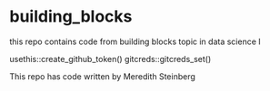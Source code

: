 # building_blocks

this repo contains code from building blocks topic in data science I

usethis::create_github_token()
gitcreds::gitcreds_set()

This repo has code written by Meredith Steinberg